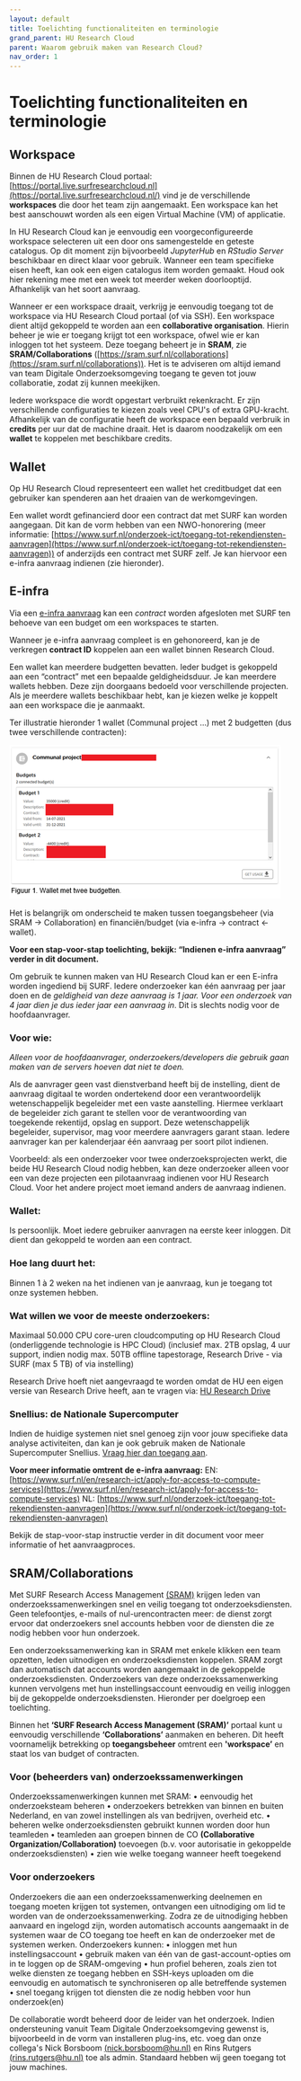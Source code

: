 ```yaml
---
layout: default
title: Toelichting functionaliteiten en terminologie
grand_parent: HU Research Cloud
parent: Waarom gebruik maken van Research Cloud?
nav_order: 1
---
```


# Toelichting functionaliteiten en terminologie

## Workspace

Binnen de HU Research Cloud portaal: [https://portal.live.surfresearchcloud.nl](https://portal.live.surfresearchcloud.nl/) vind je de verschillende **workspaces** die door het team zijn aangemaakt. Een workspace kan het best aanschouwt worden als een eigen Virtual Machine (VM) of applicatie.

In HU Research Cloud kan je eenvoudig een voorgeconfigureerde workspace selecteren uit een door ons samengestelde en geteste catalogus. Op dit moment zijn bijvoorbeeld *JupyterHub* en *RStudio Server* beschikbaar en direct klaar voor gebruik. Wanneer een team specifieke eisen heeft, kan ook een eigen catalogus item worden gemaakt. Houd ook hier rekening mee met een week tot meerder weken doorlooptijd. Afhankelijk van het soort aanvraag.

Wanneer er een workspace draait, verkrijg je eenvoudig toegang tot de workspace via HU Research Cloud portaal (of via SSH). Een workspace dient altijd gekoppeld te worden aan een **collaborative organisation**. Hierin beheer je wie er toegang krijgt tot een workspace, ofwel wie er kan inloggen tot het systeem. Deze toegang beheert je in **SRAM**, zie **SRAM/Collaborations** ([https://sram.surf.nl/collaborations](https://sram.surf.nl/collaborations)). Het is te adviseren om altijd iemand van team Digitale Onderzoeksomgeving toegang te geven tot jouw collaboratie, zodat zij kunnen meekijken. 

Iedere workspace die wordt opgestart verbruikt rekenkracht. Er zijn verschillende configuraties te kiezen zoals veel CPU's of extra GPU-kracht. Afhankelijk van de configuratie heeft de workspace een bepaald verbruik in **credits** per uur dat de machine draait. Het is daarom noodzakelijk om een **wallet** te koppelen met beschikbare credits.

## Wallet

Op HU Research Cloud representeert een wallet het creditbudget dat een gebruiker kan spenderen aan het draaien van de werkomgevingen.

Een wallet wordt gefinancierd door een contract dat met SURF kan worden aangegaan. Dit kan de vorm hebben van een NWO-honorering (meer informatie: [https://www.surf.nl/onderzoek-ict/toegang-tot-rekendiensten-aanvragen](https://www.surf.nl/onderzoek-ict/toegang-tot-rekendiensten-aanvragen)) of anderzijds een contract met SURF zelf. Je kan hiervoor een e-infra aanvraag indienen (zie hieronder). 

## E-infra

Via een [e-infra aanvraag](https://www.surf.nl/onderzoek-ict/toegang-tot-rekendiensten-aanvragen) kan een *contract* worden afgesloten met SURF ten behoeve van een budget om een workspaces te starten. 

Wanneer je e-infra aanvraag compleet is en gehonoreerd, kan je de verkregen **contract ID** koppelen aan een wallet binnen Research Cloud.

Een wallet kan meerdere budgetten bevatten. Ieder budget is gekoppeld aan een “contract” met een bepaalde geldigheidsduur. Je kan meerdere wallets hebben. Deze zijn doorgaans bedoeld voor verschillende projecten. Als je meerdere wallets beschikbaar hebt, kan je kiezen welke je koppelt aan een workspace die je aanmaakt.

Ter illustratie hieronder 1 wallet (Communal project …) met 2 budgetten (dus twee verschillende contracten):

![](/assets/e-infra-wallet.png)

Het is belangrijk om onderscheid te maken tussen toegangsbeheer (via SRAM -> Collaboration) en financiën/budget (via e-infra -> contract <- wallet). 
 
**Voor een stap-voor-stap toelichting, bekijk: “Indienen e-infra aanvraag” verder in dit document.**

Om gebruik te kunnen maken van HU Research Cloud kan er een E-infra 
worden ingediend bij SURF. Iedere onderzoeker kan één aanvraag per jaar doen en de *geldigheid van deze aanvraag is 1 jaar. Voor een onderzoek van 4 jaar dien je dus ieder jaar een aanvraag in*. Dit is slechts nodig voor de hoofdaanvrager.

### Voor wie: 
*Alleen voor de hoofdaanvrager, onderzoekers/developers die gebruik gaan maken van de servers hoeven dat niet te doen.* 

Als de aanvrager geen vast dienstverband heeft bij de instelling, dient de aanvraag digitaal te worden ondertekend door een verantwoordelijk wetenschappelijk begeleider met een vaste aanstelling. Hiermee verklaart de begeleider zich garant te stellen voor de verantwoording van toegekende rekentijd, opslag en support. Deze wetenschappelijk begeleider, supervisor, mag voor meerdere aanvragers garant staan. Iedere aanvrager kan per kalenderjaar één aanvraag per soort pilot indienen.

Voorbeeld: als een onderzoeker voor twee onderzoeksprojecten werkt, die beide HU Research Cloud nodig hebben, kan deze onderzoeker alleen voor een van deze projecten een pilotaanvraag indienen voor HU Research Cloud. Voor het andere project moet iemand anders de aanvraag indienen.

### Wallet:
Is persoonlijk. Moet iedere gebruiker aanvragen na eerste keer inloggen. Dit dient dan gekoppeld te worden aan een contract.

### Hoe lang duurt het: 
Binnen 1 à 2 weken na het indienen van je aanvraag, kun je toegang tot onze systemen hebben.

### Wat willen we voor de meeste onderzoekers:
Maximaal 50.000 CPU core-uren cloudcomputing op HU Research Cloud (onderliggende technologie is HPC Cloud) (inclusief max. 2TB opslag, 4 uur support, indien nodig max. 50TB offline tapestorage, Research Drive - via SURF (max 5 TB) of via instelling)

Research Drive hoeft niet aangevraagd te worden omdat de HU een eigen versie van Research Drive heeft, aan te vragen via: [HU Research Drive](https://hogeschoolutrecht.topdesk.net/tas/public/ssp/content/serviceflow?unid=6e876d3737c44e7ba79ed960bf1f7bc5)

### Snellius: de Nationale Supercomputer
Indien de huidige systemen niet snel genoeg zijn voor jouw specifieke data analyse activiteiten, dan kan je ook gebruik maken de Nationale Supercomputer Snellius. [Vraag hier dan toegang aan](https://www.surf.nl/onderzoek-ict/toegang-tot-rekendiensten-aanvragen). 

**Voor meer informatie omtrent de e-infra aanvraag:**
EN: [https://www.surf.nl/en/research-ict/apply-for-access-to-compute-services](https://www.surf.nl/en/research-ict/apply-for-access-to-compute-services)
NL: [https://www.surf.nl/onderzoek-ict/toegang-tot-rekendiensten-aanvragen](https://www.surf.nl/onderzoek-ict/toegang-tot-rekendiensten-aanvragen)

Bekijk de stap-voor-stap instructie verder in dit document voor meer informatie of het aanvraagproces.

## SRAM/Collaborations

Met SURF Research Access Management [(SRAM)](https://sram.surf.nl/collaborations) krijgen leden van onderzoekssamenwerkingen snel en veilig toegang tot onderzoeksdiensten. Geen telefoontjes, e-mails of nul-urencontracten meer: de dienst zorgt ervoor dat onderzoekers snel accounts hebben voor de diensten die ze nodig hebben voor hun onderzoek.

Een onderzoekssamenwerking kan in SRAM met enkele klikken een team opzetten, leden uitnodigen en onderzoeksdiensten koppelen. SRAM zorgt dan automatisch dat accounts worden aangemaakt in de gekoppelde onderzoeksdiensten. Onderzoekers van deze onderzoekssamenwerking kunnen vervolgens met hun instellingsaccount eenvoudig en veilig inloggen bij de gekoppelde onderzoeksdiensten. Hieronder per doelgroep een toelichting.

Binnen het **‘SURF Research Access Management (SRAM)’** portaal kunt u eenvoudig verschillende **‘Collaborations’** aanmaken en beheren. Dit heeft voornamelijk betrekking op **toegangsbeheer** omtrent een **'workspace’** en staat los van budget of contracten.

### Voor (beheerders van) onderzoekssamenwerkingen
Onderzoekssamenwerkingen kunnen met SRAM:
•	eenvoudig het onderzoeksteam beheren
•	onderzoekers betrekken van binnen en buiten Nederland, en van zowel instellingen als van bedrijven, overheid etc.
•	beheren welke onderzoeksdiensten gebruikt kunnen worden door hun teamleden
•	teamleden aan groepen binnen de CO **(Collaborative Organization/Collaboration)** toevoegen (b.v. voor autorisatie in gekoppelde onderzoeksdiensten)
•	zien wie welke toegang wanneer heeft toegekend

### Voor onderzoekers
Onderzoekers die aan een onderzoekssamenwerking deelnemen en toegang moeten krijgen tot systemen, ontvangen een uitnodiging om lid te worden van de onderzoekssamenwerking. Zodra ze de uitnodiging hebben aanvaard en ingelogd zijn, worden automatisch accounts aangemaakt in de systemen waar de CO toegang toe heeft en kan de onderzoeker met de systemen werken. Onderzoekers kunnen:
•	inloggen met hun instellingsaccount
•	gebruik maken van één van de gast-account-opties om in te loggen op de SRAM-omgeving
•	hun profiel beheren, zoals zien tot welke diensten ze toegang hebben en SSH-keys uploaden om die eenvoudig en automatisch te synchroniseren op alle betreffende systemen
•	snel toegang krijgen tot diensten die ze nodig hebben voor hun onderzoek(en)

De collaboratie wordt beheerd door de leider van het onderzoek. Indien ondersteuning vanuit Team Digitale Onderzoeksomgeving gewenst is, bijvoorbeeld in de vorm van installeren plug-ins, etc. voeg dan onze collega's Nick Borsboom [(nick.borsboom@hu.nl)](mailto:nick.borsboom@hu.nl) en Rins Rutgers [(rins.rutgers@hu.nl)](mailto:rins.rutgers@hu.nl) toe als admin. Standaard hebben wij geen toegang tot jouw machines.